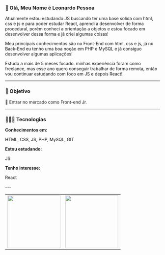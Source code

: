 ### 👋 Olá, Meu Nome é Leonardo Pessoa

<p>Atualmente estou estudando JS buscando ter uma base solida com html, css e js e para poder estudar React, aprendi a desenvolver de forma procedural, porém conheci a orientação a objetos e estou focado em desenvolver dessa forma e já criei algumas coisas!</p>

<p>Meu principais conhecimentos são no Front-End com html, css e js, já no Back-End eu tenho uma boa noção em PHP e MySQL e já consiguo desenvolver algumas aplicações!</p>

<p>Estudo a mais de 5 meses focado. minhas experiência foram como freelance, mas esse ano quero conseguir trabalhar de forma remota, então vou continuar estudando com foco em JS e depois React!</p>

---

### 🎯 Objetivo
<p>📌 Entrar no mercado como Front-end Jr.</p> 

---

### 👨🏼‍💻 Tecnologias
**Conhecimentos em:**
<p>
  HTML,
  CSS,
  JS,
  PHP,
  MySQL,
  GIT
</p>

**Estou estudando:**
  <p>
    JS
  </p>
  
**Tenho interesse:**
  <p>
    React
  </p>
---

<table align='left'>
  <row>
    <td>
     <!-- Card -->
      <img height='172' src='https://github-readme-stats.vercel.app/api/top-langs/?username=leonardopess&layout=compact'>
    </td>
    <td>
      <img height='172' src='https://github-readme-stats.vercel.app/api?username=leonardopess&show_icons=true&theme=dark'>
    </td>
  </row>
</table>
